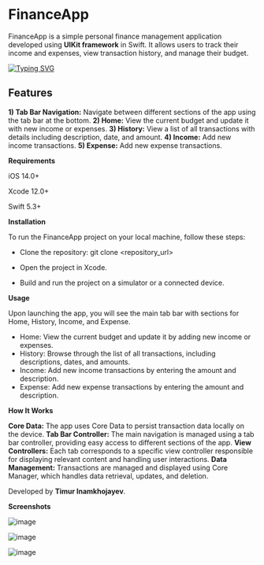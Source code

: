 # FinanceApp
FinanceApp is a simple personal finance management application developed using **UIKit framework** in Swift. It allows users to track their income and expenses, view transaction history, and manage their budget.

[![Typing SVG](https://readme-typing-svg.herokuapp.com?color=%23FF0000&lines=FINANCE-APP-SWIFT-UIKIT)](https://git.io/typing-svg)

## Features

**1) Tab Bar Navigation:** Navigate between different sections of the app using the tab bar at the bottom.
**2) Home:** View the current budget and update it with new income or expenses.
**3) History:** View a list of all transactions with details including description, date, and amount.
**4) Income:** Add new income transactions.
**5) Expense:** Add new expense transactions.

**Requirements**

iOS 14.0+

Xcode 12.0+

Swift 5.3+

**Installation**

To run the FinanceApp project on your local machine, follow these steps:

- Clone the repository: git clone <repository_url>

- Open the project in Xcode.
  
- Build and run the project on a simulator or a connected device.

**Usage**

Upon launching the app, you will see the main tab bar with sections for Home, History, Income, and Expense.
- Home: View the current budget and update it by adding new income or expenses.
- History: Browse through the list of all transactions, including descriptions, dates, and amounts.
- Income: Add new income transactions by entering the amount and description.
- Expense: Add new expense transactions by entering the amount and description.

**How It Works**

**Core Data:** The app uses Core Data to persist transaction data locally on the device.
**Tab Bar Controller:** The main navigation is managed using a tab bar controller, providing easy access to different sections of the app.
**View Controllers:** Each tab corresponds to a specific view controller responsible for displaying relevant content and handling user interactions.
**Data Management:** Transactions are managed and displayed using Core Manager, which handles data retrieval, updates, and deletion.

Developed by **Timur Inamkhojayev**.

**Screenshots**

![image](https://github.com/timrooter/finance-app-swift-ui-kit/assets/146642629/a96aba7c-655d-4d46-b8ee-2ae687c995c7)

![image](https://github.com/timrooter/finance-app-swift-ui-kit/assets/146642629/6beff317-4527-4fcd-95fd-4f8d7c8da491)

![image](https://github.com/timrooter/finance-app-swift-ui-kit/assets/146642629/6db47bf7-82c0-470e-b060-d6df01bb5072)

